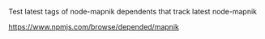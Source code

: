 Test latest tags of node-mapnik dependents that track latest node-mapnik

https://www.npmjs.com/browse/depended/mapnik
